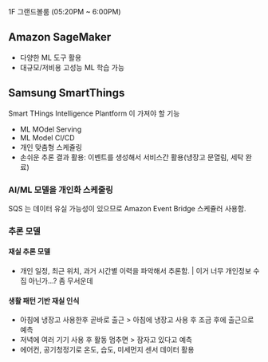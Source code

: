 1F 그랜드볼룸 (05:20PM ~ 6:00PM)
## Amazon SageMaker
* 다양한 ML 도구 활용
* 대규모/저비용 고성능 ML 학습 가능

## Samsung SmartThings
Smart THings Intelligence Plantform 이 가져야 할 기능
* ML MOdel Serving
* ML Model CI/CD
* 개인 맞춤형 스케쥴링
* 손쉬운 추론 결과 활용: 이벤트를 생성해서 서비스간 활용(냉장고 문열림, 세탁 완료)

### AI/ML 모델을 개인화 스케줄링
SQS 는 데이터 유실 가능성이 있으므로 Amazon Event Bridge 스케쥴러 사용함.


### 추론 모델
#### 재실 추론 모델
* 개인 일정, 최근 위치, 과거 시간별 이력을 파악해서 추론함.
	| 이거 너무 개인정보 수집 아닌가...? 좀 무서운데
#### 생활 패턴 기반 재실 인식
* 아침에 냉장고 사용한후 곧바로 출근 > 아침에 냉장고 사용 후 조금 후에 출근으로 예측
* 저녁에 여러 기기 사용 후 활동 멈추면 > 잠자고 있다고 예측
* 에어컨, 공기청정기로 온도, 습도, 미세먼지 센서 데이터 활용
